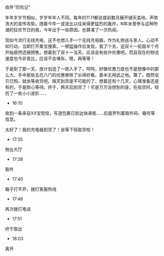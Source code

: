 收件“历险记”

年年岁岁节相似，岁岁年年人不同。每年的11.11都会提前数月展开铺天盖地、声势浩大的宣传攻势。随着今年一波波比以往来得更猛烈的轰炸，N年未曾参与这种所谓的狂欢节日的我，今年出于一些原因，也算凑了一次热闹。

现如今流行无线充电，这不也想入手一个无线充电器，作为礼物送与家人。心动不如行动，当即打开某宝搜索。一顿猛操作后发现，我了个去，这双十一前面半个月开始居然还搞预售。想着到了双十一当天，应该会有些许优惠吧。而且现在的物流速度也今非昔比，应该不会堵车。嗯，再等等！

于是到了那一天，按计划选了一款入手了。呵呵，好像优惠力度也不是想像中的那么大。手中那些五花八门的优惠劵除了长得好看，基本无用武之地。算了，既然宝贝已购，就坐等收货吧。隔天到货是不可能的了，想着还有个几天，心理准备还是有的，于是耐心等待。终于，两天后到货了！可是万万没想到的是，在收货时，经历了一些小小波折......

* 16:10

收到一条来自XX宝短信，写道包裹已到达快递柜......后面罗列着取件码、箱号等信息。

太好了！我的充电器到货了！坐等下班取货啦！

* 17:35

物业大厅

* 17:38

取件

* 17:40

箱子打不开，拨打客服热线

* 17:46

再次拨打电话

* 17:51

终于取出

* 18:03

离开

